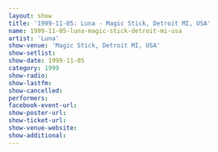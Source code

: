 ```yaml
---
layout: show
title: '1999-11-05: Luna - Magic Stick, Detroit MI, USA'
name: 1999-11-05-luna-magic-stick-detroit-mi-usa
artist: 'Luna'
show-venue: 'Magic Stick, Detroit MI, USA'
show-setlist: 
show-date: 1999-11-05
category: 1999
show-radio: 
show-lastfm: 
show-cancelled: 
performers: 
facebook-event-url: 
show-poster-url: 
show-ticket-url: 
show-venue-website: 
show-additional: 
---
```


